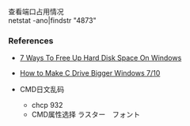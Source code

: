 查看端口占用情况  
netstat -ano|findstr "4873"  

### References
+ [7 Ways To Free Up Hard Disk Space On Windows](https://www.howtogeek.com/125923/7-ways-to-free-up-hard-disk-space-on-windows/)
+ [How to Make C Drive Bigger Windows 7/10](https://www.partition-tool.com/resource/manage-partition/make-c-drive-bigger-windows-7-10.html)


+ CMD日文乱码  
  + chcp 932
  + CMD属性选择 ラスター　フォント
